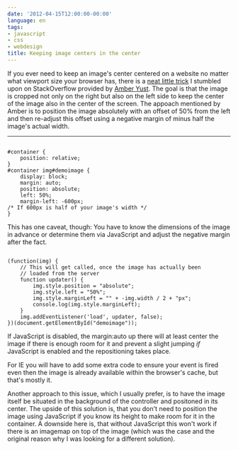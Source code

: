 ```yaml
---
date: '2012-04-15T12:00:00-00:00'
language: en
tags:
- javascript
- css
- webdesign
title: Keeping image centers in the center
---
```



If you ever need to keep an image's center centered on a website no matter
what viewport size your browser has, there is a [neat little
trick](http://stackoverflow.com/a/1344184/22312) I stumbled upon on
StackOverflow provided by [Amber
Yust](http://stackoverflow.com/users/148870/amber). The goal is that the image
is cropped not only on the right but also on the left side  to keep the center
of the image also in the center of the screen. The appoach mentioned by Amber
is to position the image absolutely with an offset of 50% from the left and
then re-adjust this offset using a negative margin of minus half the image's
actual width.

----------------------

<pre><code>
#container {
    position: relative;
}
#container img#demoimage {
    display: block;
    margin: auto;
    position: absolute;
    left: 50%;
    margin-left: -600px;
/* If 600px is half of your image's width */
}
</code></pre>

This has one caveat, though: You have to know the dimensions of the image in
advance or determine them via JavaScript and adjust the negative margin after
the fact.

<pre><code>
(function(img) {
    // This will get called, once the image has actually been
    // loaded from the server
    function updater() {
        img.style.position = "absolute";
        img.style.left = "50%";
        img.style.marginLeft = "" + -img.width / 2 + "px";
        console.log(img.style.marginLeft);
    }
    img.addEventListener('load', updater, false);
})(document.getElementById("demoimage"));
</code></pre>

If JavaScript is disabled, the margin:auto up there will at least center the
image if there is enough room for it and prevent a slight jumping *if*
JavaScript is enabled and the repositioning takes place.

For IE you will have to add some extra code to ensure your event is fired even
then the image is already available within the browser's cache, but that's
mostly it.

Another approach to this issue, which I usually prefer, is to have the image
itself be situated in the background of the controller and positoned in its
center. The upside of this solution is, that you don't need to position the
image using JavaScript if you know its height to make room for it in the
container. A downside here is, that without JavaScript this won't work if there
is an imagemap on top of the image (which was the case and the original reason
why I was looking for a different solution).
